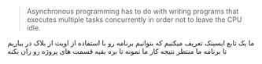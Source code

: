 > Asynchronous programming has to do with writing programs that executes multiple tasks concurrently in order not to leave the CPU idle.

ما یک تابع ایسینک تعریف میکنیم که بتوانیم برنامه رو با استفاده از اویت از بلاک در بیاریم تا برنامه ما منتظر نتیجه کار ما نمونه تا بره بقیه قسمت های پروژه رو ران بکنه